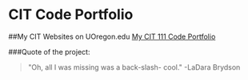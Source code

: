 # CIT Code Portfolio
##My CIT Websites on UOregon.edu
[My CIT 111 Code Portfolio](http://pages.uoregon.edu/lbrydson/111/)

###Quote of the project:
>"Oh, all I was missing was a back-slash- cool."
>-LaDara Brydson
